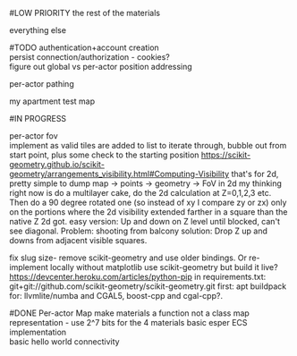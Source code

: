#LOW PRIORITY
the rest of the materials  

everything else  

#TODO
authentication+account creation  
persist connection/authorization - cookies?  
figure out global vs per-actor position addressing  

per-actor pathing

my apartment test map

#IN PROGRESS

per-actor fov  
    implement as valid tiles are added to list to iterate through, bubble out from start point, plus some check to the 
    starting position
    https://scikit-geometry.github.io/scikit-geometry/arrangements_visibility.html#Computing-Visibility
    that's for 2d, pretty simple to dump map -> points -> geometry -> FoV in 2d
    my thinking right now is do a multilayer cake, do the 2d calculation at Z=0,1,2,3 etc. Then do a 90 degree rotated 
    one (so instead of xy I compare zy or zx) only on the portions where the 2d visibility extended farther in a square
    than the native Z 2d got.
    easy version: Up and down on Z level until blocked, can't see diagonal. Problem: shooting from balcony
    solution: Drop Z up and downs from adjacent visible squares. 

fix slug size- remove scikit-geometry and use older bindings. Or re-implement locally without matplotlib
    use scikit-geometry but build it live? https://devcenter.heroku.com/articles/python-pip
    in requirements.txt: git+git://github.com/scikit-geometry/scikit-geometry.git
    first: apt buildpack for: llvmlite/numba and CGAL5, boost-cpp and cgal-cpp?. 

#DONE
Per-actor Map 
make materials a function not a class
map representation - use 2^7 bits for the 4 materials
basic esper ECS implementation  
basic hello world connectivity